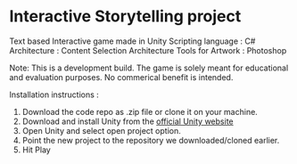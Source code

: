 # Interactive Storytelling project
Text based Interactive game made in Unity
Scripting language : C#
Architecture       : Content Selection Architecture
Tools for Artwork  : Photoshop

Note: This is a development build. 
      The game is solely meant for educational and evaluation purposes. 
      No commerical benefit is intended.

Installation instructions : 

1. Download the code repo as .zip file or clone it on your machine.
2. Download and install Unity from the [official Unity website](https://unity3d.com/get-unity)
3. Open Unity and select open project option.
4. Point the new project to the repository we downloaded/cloned earlier.
5. Hit Play




